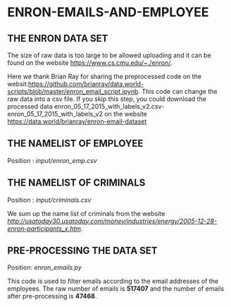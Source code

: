 # ENRON-EMAILS-AND-EMPLOYEE




## THE ENRON DATA SET

The size of raw data is too large to be allowed uploading and it can be found on the website https://www.cs.cmu.edu/~./enron/.

Here we thank Brian Ray for sharing the preprocessed code on the websit:https://github.com/brianray/data.world-scripts/blob/master/enron_email_script.ipynb. This code can change the raw data into a csv file. If you skip this step, you could download the processed data enron_05_17_2015_with_labels_v2.csv-enron_05_17_2015_with_labels_v2 on the website https://data.world/brianray/enron-email-dataset 

## THE NAMELIST OF EMPLOYEE

Position : *input/enron_emp.csv*

## THE NAMELIST OF CRIMINALS

Position : *input/criminals.csv*

We sum up the name list of criminals from the website *http://usatoday30.usatoday.com/money/industries/energy/2005-12-28-enron-participants_x.htm*. 

## PRE-PROCESSING THE DATA SET

Position: *enron_emails.py* 

This code is used to filter emails according to the email addresses of the employees.
The raw number of emails is **517407** and the number of emails after pre-processing is **47468**.
